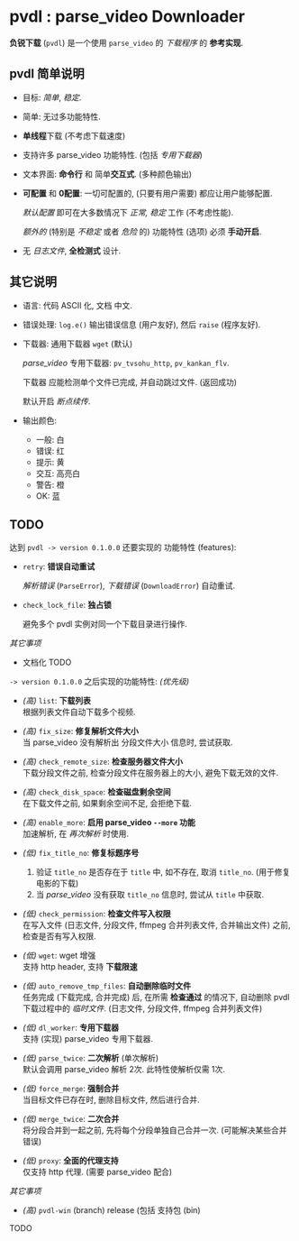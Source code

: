 <!-- pvdl.md, parse_video/doc/
   - language: Chinese (zh_cn) 
  -->

# pvdl : parse_video Downloader

**负锐下载** (`pvdl`) 是一个使用 `parse_video` 的 *下载程序* 的 **参考实现**. 


## pvdl 简单说明

+ 目标: *简单*, *稳定*. 

+ 简单: 无过多功能特性. 

+ **单线程**下载 (不考虑下载速度)

+ 支持许多 parse_video 功能特性. (包括 *专用下载器*)

+ 文本界面: **命令行** 和 简单**交互式**. (多种颜色输出)

+ **可配置** 和 **0配置**: 一切可配置的, (只要有用户需要) 都应让用户能够配置. 
  
  *默认配置* 即可在大多数情况下 *正常, 稳定* 工作 (不考虑性能). 
  
  *额外的* (特别是 *不稳定* 或者 *危险* 的) 功能特性 (选项) 必须 **手动开启**. 

+ 无 *日志文件*, **全检测式** 设计. 


## 其它说明

+ 语言: 代码 ASCII 化, 文档 中文. 

+ 错误处理: `log.e()` 输出错误信息 (用户友好), 然后 `raise` (程序友好). 

+ 下载器: 通用下载器 `wget` (默认)
  
  *parse_video* 专用下载器: `pv_tvsohu_http`, `pv_kankan_flv`. 
  
  下载器 应能检测单个文件已完成, 并自动跳过文件. (返回成功)
  
  默认开启 *断点续传*. 

+ 输出颜色:
  
  + 一般: 白
  + 错误: 红
  + 提示: 黄
  + 交互: 高亮白
  + 警告: 橙
  + OK: 蓝


## TODO

达到 `pvdl -> version 0.1.0.0` 还要实现的 功能特性 (features): 

+ `retry`: **错误自动重试**
  
  *解析错误* (`ParseError`), *下载错误* (`DownloadError`) 自动重试. 

+ `check_lock_file`: **独占锁**
  
  避免多个 pvdl 实例对同一个下载目录进行操作. 

*其它事项*

+ 文档化 TODO


`-> version 0.1.0.0` 之后实现的功能特性: *(优先级)*

+ *(高)* `list`: **下载列表** <br />
  根据列表文件自动下载多个视频. 

+ *(高)* `fix_size`: **修复解析文件大小** <br />
  当 parse_video 没有解析出 分段文件大小 信息时, 尝试获取. 

+ *(高)* `check_remote_size`: **检查服务器文件大小** <br />
  下载分段文件之前, 检查分段文件在服务器上的大小, 避免下载无效的文件. 

+ *(高)* `check_disk_space`: **检查磁盘剩余空间** <br />
  在下载文件之前, 如果剩余空间不足, 会拒绝下载. 

+ *(高)* `enable_more`: **启用 parse_video `--more` 功能** <br />
  加速解析, 在 *再次解析* 时使用. 


+ *(低)* `fix_title_no`: **修复标题序号**
  
  1. 验证 `title_no` 是否存在于 `title` 中, 如不存在, 取消 `title_no`. 
     (用于修复 电影的下载)
  2. 当 *parse_video* 没有获取 `title_no` 信息时, 尝试从 `title` 中获取. 

+ *(低)* `check_permission`: **检查文件写入权限** <br />
  在写入文件 (日志文件, 分段文件, ffmpeg 合并列表文件, 合并输出文件) 之前, 检查是否有写入权限. 

+ *(低)* `wget`: wget 增强 <br />
  支持 http header, 支持 **下载限速**

+ *(低)* `auto_remove_tmp_files`: **自动删除临时文件** <br />
  任务完成 (下载完成, 合并完成) 后, 在所需 **检查通过** 的情况下, 
  自动删除 pvdl 下载过程中的 *临时文件*. (日志文件, 分段文件, ffmpeg 合并列表文件)

+ *(低)* `dl_worker`: **专用下载器** <br />
  支持 (实现) parse_video 专用下载器. 

+ *(低)* `parse_twice`: **二次解析** (单次解析) <br />
  默认会调用 parse_video 解析 2次. 此特性使解析仅需 1次. 

+ *(低)* `force_merge`: **强制合并** <br />
  当目标文件已存在时, 删除目标文件, 然后进行合并. 

+ *(低)* `merge_twice`: **二次合并** <br />
  将分段合并到一起之前, 先将每个分段单独自己合并一次. (可能解决某些合并错误)

+ *(低)* `proxy`: **全面的代理支持** <br />
  仅支持 http 代理. (需要 parse_video 配合)

*其它事项*

+ *(高)* `pvdl-win` (branch) release (包括 支持包 (bin)


TODO
<!-- end pvdl.md -->


